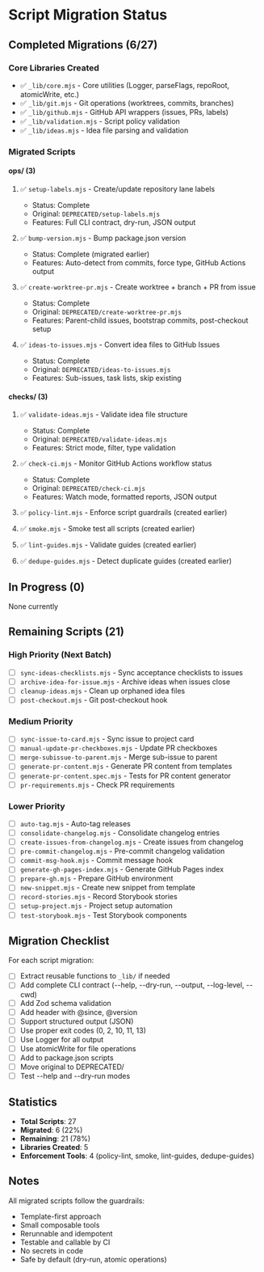 # Script Migration Status

## Completed Migrations (6/27)

### Core Libraries Created

- ✅ `_lib/core.mjs` - Core utilities (Logger, parseFlags, repoRoot, atomicWrite, etc.)
- ✅ `_lib/git.mjs` - Git operations (worktrees, commits, branches)
- ✅ `_lib/github.mjs` - GitHub API wrappers (issues, PRs, labels)
- ✅ `_lib/validation.mjs` - Script policy validation
- ✅ `_lib/ideas.mjs` - Idea file parsing and validation

### Migrated Scripts

#### ops/ (3)

1. ✅ `setup-labels.mjs` - Create/update repository lane labels
   - Status: Complete
   - Original: `DEPRECATED/setup-labels.mjs`
   - Features: Full CLI contract, dry-run, JSON output

2. ✅ `bump-version.mjs` - Bump package.json version
   - Status: Complete (migrated earlier)
   - Features: Auto-detect from commits, force type, GitHub Actions output

3. ✅ `create-worktree-pr.mjs` - Create worktree + branch + PR from issue
   - Status: Complete
   - Original: `DEPRECATED/create-worktree-pr.mjs`
   - Features: Parent-child issues, bootstrap commits, post-checkout setup

4. ✅ `ideas-to-issues.mjs` - Convert idea files to GitHub Issues
   - Status: Complete
   - Original: `DEPRECATED/ideas-to-issues.mjs`
   - Features: Sub-issues, task lists, skip existing

#### checks/ (3)

1. ✅ `validate-ideas.mjs` - Validate idea file structure
   - Status: Complete
   - Original: `DEPRECATED/validate-ideas.mjs`
   - Features: Strict mode, filter, type validation

2. ✅ `check-ci.mjs` - Monitor GitHub Actions workflow status
   - Status: Complete
   - Original: `DEPRECATED/check-ci.mjs`
   - Features: Watch mode, formatted reports, JSON output

3. ✅ `policy-lint.mjs` - Enforce script guardrails (created earlier)
4. ✅ `smoke.mjs` - Smoke test all scripts (created earlier)
5. ✅ `lint-guides.mjs` - Validate guides (created earlier)
6. ✅ `dedupe-guides.mjs` - Detect duplicate guides (created earlier)

## In Progress (0)

None currently

## Remaining Scripts (21)

### High Priority (Next Batch)

- [ ] `sync-ideas-checklists.mjs` - Sync acceptance checklists to issues
- [ ] `archive-idea-for-issue.mjs` - Archive ideas when issues close
- [ ] `cleanup-ideas.mjs` - Clean up orphaned idea files
- [ ] `post-checkout.mjs` - Git post-checkout hook

### Medium Priority

- [ ] `sync-issue-to-card.mjs` - Sync issue to project card
- [ ] `manual-update-pr-checkboxes.mjs` - Update PR checkboxes
- [ ] `merge-subissue-to-parent.mjs` - Merge sub-issue to parent
- [ ] `generate-pr-content.mjs` - Generate PR content from templates
- [ ] `generate-pr-content.spec.mjs` - Tests for PR content generator
- [ ] `pr-requirements.mjs` - Check PR requirements

### Lower Priority

- [ ] `auto-tag.mjs` - Auto-tag releases
- [ ] `consolidate-changelog.mjs` - Consolidate changelog entries
- [ ] `create-issues-from-changelog.mjs` - Create issues from changelog
- [ ] `pre-commit-changelog.mjs` - Pre-commit changelog validation
- [ ] `commit-msg-hook.mjs` - Commit message hook
- [ ] `generate-gh-pages-index.mjs` - Generate GitHub Pages index
- [ ] `prepare-gh.mjs` - Prepare GitHub environment
- [ ] `new-snippet.mjs` - Create new snippet from template
- [ ] `record-stories.mjs` - Record Storybook stories
- [ ] `setup-project.mjs` - Project setup automation
- [ ] `test-storybook.mjs` - Test Storybook components

## Migration Checklist

For each script migration:

- [ ] Extract reusable functions to `_lib/` if needed
- [ ] Add complete CLI contract (--help, --dry-run, --output, --log-level, --cwd)
- [ ] Add Zod schema validation
- [ ] Add header with @since, @version
- [ ] Support structured output (JSON)
- [ ] Use proper exit codes (0, 2, 10, 11, 13)
- [ ] Use Logger for all output
- [ ] Use atomicWrite for file operations
- [ ] Add to package.json scripts
- [ ] Move original to DEPRECATED/
- [ ] Test --help and --dry-run modes

## Statistics

- **Total Scripts**: 27
- **Migrated**: 6 (22%)
- **Remaining**: 21 (78%)
- **Libraries Created**: 5
- **Enforcement Tools**: 4 (policy-lint, smoke, lint-guides, dedupe-guides)

## Notes

All migrated scripts follow the guardrails:

- Template-first approach
- Small composable tools
- Rerunnable and idempotent
- Testable and callable by CI
- No secrets in code
- Safe by default (dry-run, atomic operations)
